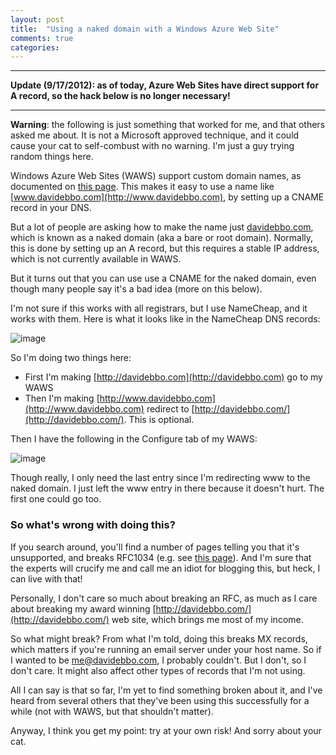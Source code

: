 ```yaml
---
layout: post
title:  "Using a naked domain with a Windows Azure Web Site"
comments: true
categories: 
---
```



****

**Update (9/17/2012): as of today, Azure Web Sites have direct support for A record, so the hack below is no longer necessary!**

****

**Warning**: the following is just something that worked for me, and that others asked me about. It is not a Microsoft approved technique, and it could cause your cat to self-combust with no warning. I'm just a guy trying random things here.



Windows Azure Web Sites (WAWS) support custom domain names, as documented on [this page](https://www.windowsazure.com/en-us/develop/net/common-tasks/custom-dns-web-site/). This makes it easy to use a name like [www.davidebbo.com](http://www.davidebbo.com), by setting up a CNAME record in your DNS.

But a lot of people are asking how to make the name just [davidebbo.com](http://davidebbo.com), which is known as a naked domain (aka a bare or root domain). Normally, this is done by setting up an A record, but this requires a stable IP address, which is not currently available in WAWS.

But it turns out that you can use use a CNAME for the naked domain, even though many people say it's a bad idea (more on this below).

I'm not sure if this works with all registrars, but I use NameCheap, and it works with them. Here is what it looks like in the NameCheap DNS records:

![image](http://lh4.ggpht.com/-wAVY5LJ2UTM/UBizU4Xgh4I/AAAAAAAADnc/PUmLE1_kCK8/image_thumb%25255B10%25255D.png?imgmax=800)

So I'm doing two things here:

- First I'm making [http://davidebbo.com](http://davidebbo.com) go to my WAWS  
- Then I'm making [http://www.davidebbo.com](http://www.davidebbo.com) redirect to [http://davidebbo.com/](http://davidebbo.com/). This is optional.



Then I have the following in the Configure tab of my WAWS:

![image](http://lh6.ggpht.com/-326gitmN5Po/UBizAcswG4I/AAAAAAAADnA/jd2qpC-CPRM/image_thumb%25255B7%25255D.png?imgmax=800)

Though really, I only need the last entry since I'm redirecting www to the naked domain. I just left the www entry in there because it doesn't hurt. The first one could go too.



### So what's wrong with doing this?

If you search around, you'll find a number of pages telling you that it's unsupported, and breaks RFC1034 (e.g. see [this page](http://superuser.com/questions/264913/cant-set-example-com-as-a-cname-record)). And I'm sure that the experts will crucify me and call me an idiot for blogging this, but heck, I can live with that!

Personally, I don't care so much about breaking an RFC, as much as I care about breaking my award winning [http://davidebbo.com/](http://davidebbo.com/) web site, which brings me most of my income.

So what might break? From what I'm told, doing this breaks MX records, which matters if you're running an email server under your host name. So if I wanted to be me@davidebbo.com, I probably couldn't. But I don't, so I don't care. It might also affect other types of records that I'm not using.

All I can say is that so far, I'm yet to find something broken about it, and I've heard from several others that they've been using this successfully for a while (not with WAWS, but that shouldn't matter).

Anyway, I think you get my point: try at your own risk! And sorry about your cat.

